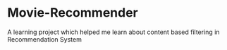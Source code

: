 # Movie-Recommender
A learning project which helped me learn about content based filtering in Recommendation System
